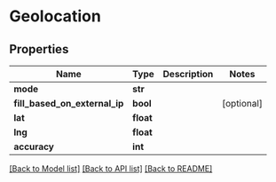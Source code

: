 # Geolocation

## Properties
Name | Type | Description | Notes
------------ | ------------- | ------------- | -------------
**mode** | **str** |  | 
**fill_based_on_external_ip** | **bool** |  | [optional] 
**lat** | **float** |  | 
**lng** | **float** |  | 
**accuracy** | **int** |  | 

[[Back to Model list]](../README.md#documentation-for-models) [[Back to API list]](../README.md#documentation-for-api-endpoints) [[Back to README]](../README.md)


